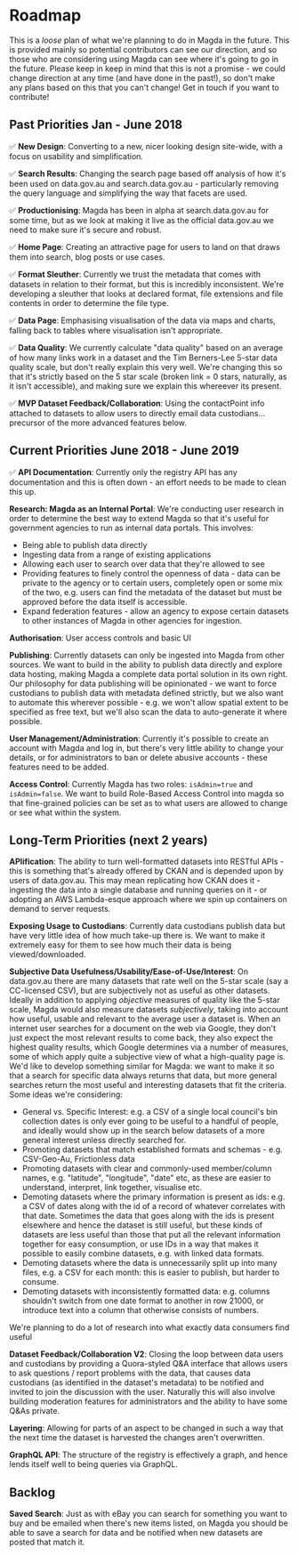# Roadmap

This is a _loose_ plan of what we're planning to do in Magda in the future. This is provided mainly so potential contributors can see our direction, and so those who are considering using Magda can see where it's going to go in the future. Please keep in keep in mind that this is not a promise - we could change direction at any time (and have done in the past!), so don't make any plans based on this that you can't change! Get in touch if you want to contribute!

## Past Priorities Jan - June 2018

✅ **New Design**: Converting to a new, nicer looking design site-wide, with a focus on usability and simplification.

✅ **Search Results**: Changing the search page based off analysis of how it's been used on data.gov.au and search.data.gov.au - particularly removing the query language and simplifying the way that facets are used.

✅ **Productionising**: Magda has been in alpha at search.data.gov.au for some time, but as we look at making it live as the official data.gov.au we need to make sure it's secure and robust.

✅ **Home Page**: Creating an attractive page for users to land on that draws them into search, blog posts or use cases.

✅ **Format Sleuther**: Currently we trust the metadata that comes with datasets in relation to their format, but this is incredibly inconsistent. We're developing a sleuther that looks at declared format, file extensions and file contents in order to determine the file type.

✅ **Data Page**: Emphasising visualisation of the data via maps and charts, falling back to tables where visualisation isn't appropriate.

✅ **Data Quality**: We currently calculate "data quality" based on an average of how many links work in a dataset and the Tim Berners-Lee 5-star data quality scale, but don't really explain this very well. We're changing this so that it's strictly based on the 5 star scale (broken link = 0 stars, naturally, as it isn't accessible), and making sure we explain this whereever its present.

✅ **MVP Dataset Feedback/Collaboration**: Using the contactPoint info attached to datasets to allow users to directly email data custodians... precursor of the more advanced features below.

## Current Priorities June 2018 - June 2019

✅ **API Documentation**: Currently only the registry API has any documentation and this is often down - an effort needs to be made to clean this up.

**Research: Magda as an Internal Portal**: We're conducting user research in order to determine the best way to extend Magda so that it's useful for government agencies to run as internal data portals. This involves:

-   Being able to publish data directly
-   Ingesting data from a range of existing applications
-   Allowing each user to search over data that they're allowed to see
-   Providing features to finely control the openness of data - data can be private to the agency or to certain users, completely open or some mix of the two, e.g. users can find the metadata of the dataset but must be approved before the data itself is accessible.
-   Expand federation features - allow an agency to expose certain datasets to other instances of Magda in other agencies for ingestion.

**Authorisation**: User access controls and basic UI

**Publishing**: Currently datasets can only be ingested into Magda from other sources. We want to build in the ability to publish data directly and explore data hosting, making Magda a complete data portal solution in its own right. Our philosophy for data publishing will be opinionated - we want to force custodians to publish data with metadata defined strictly, but we also want to automate this wherever possible - e.g. we won't allow spatial extent to be specified as free text, but we'll also scan the data to auto-generate it where possible.

**User Management/Administration**: Currently it's possible to create an account with Magda and log in, but there's very little ability to change your details, or for administrators to ban or delete abusive accounts - these features need to be added.

**Access Control**: Currently Magda has two roles: `isAdmin=true` and `isAdmin=false`. We want to build Role-Based Access Control into magda so that fine-grained policies can be set as to what users are allowed to change or see what within the system.

## Long-Term Priorities (next 2 years)

**APIification**: The ability to turn well-formatted datasets into RESTful APIs - this is something that's already offered by CKAN and is depended upon by users of data.gov.au. This may mean replicating how CKAN does it - ingesting the data into a single database and running queries on it - or adopting an AWS Lambda-esque approach where we spin up containers on demand to server requests.

**Exposing Usage to Custodians**: Currently data custodians publish data but have very little idea of how much take-up there is. We want to make it extremely easy for them to see how much their data is being viewed/downloaded.

**Subjective Data Usefulness/Usability/Ease-of-Use/Interest**: On data.gov.au there are many datasets that rate well on the 5-star scale (say a CC-licensed CSV), but are subjectively not as useful as other datasets. Ideally in addition to applying _objective_ measures of quality like the 5-star scale, Magda would also measure datasets _subjectively_, taking into account how useful, usable and relevant to the average user a dataset is. When an internet user searches for a document on the web via Google, they don't just expect the most relevant results to come back, they also expect the highest quality results, which Google determines via a number of measures, some of which apply quite a subjective view of what a high-quality page is. We'd like to develop something similar for Magda: we want to make it so that a search for specific data always returns that data, but more general searches return the most useful and interesting datasets that fit the criteria. Some ideas we're considering:

-   General vs. Specific Interest: e.g. a CSV of a single local council's bin collection dates is only ever going to be useful to a handful of people, and ideally would show up in the search below datasets of a more general interest unless directly searched for.
-   Promoting datasets that match established formats and schemas - e.g. CSV-Geo-Au, Frictionless data
-   Promoting datasets with clear and commonly-used member/column names, e.g. "latitude", "longitude", "date" etc, as these are easier to understand, interpret, link together, visualise etc.
-   Demoting datasets where the primary information is present as ids: e.g. a CSV of dates along with the id of a record of whatever correlates with that date. Sometimes the data that goes along with the ids is present elsewhere and hence the dataset is still useful, but these kinds of datasets are less useful than those that put all the relevant information together for easy consumption, or use IDs in a way that makes it possible to easily combine datasets, e.g. with linked data formats.
-   Demoting datasets where the data is unnecessarily split up into many files, e.g. a CSV for each month: this is easier to publish, but harder to consume.
-   Demoting datasets with inconsistently formatted data: e.g. columns shouldn't switch from one date format to another in row 21000, or introduce text into a column that otherwise consists of numbers.

We're planning to do a lot of research into what exactly data consumers find useful

**Dataset Feedback/Collaboration V2**: Closing the loop between data users and custodians by providing a Quora-styled Q&A interface that allows users to ask questions / report problems with the data, that causes data custodians (as identified in the dataset's metadata) to be notified and invited to join the discussion with the user. Naturally this will also involve building moderation features for administrators and the ability to have some Q&As private.

**Layering**: Allowing for parts of an aspect to be changed in such a way that the next time the dataset is harvested the changes aren't overwritten.

**GraphQL API**: The structure of the registry is effectively a graph, and hence lends itself well to being queries via GraphQL.

## Backlog

**Saved Search**: Just as with eBay you can search for something you want to buy and be emailed when there's new items listed, on Magda you should be able to save a search for data and be notified when new datasets are posted that match it.
